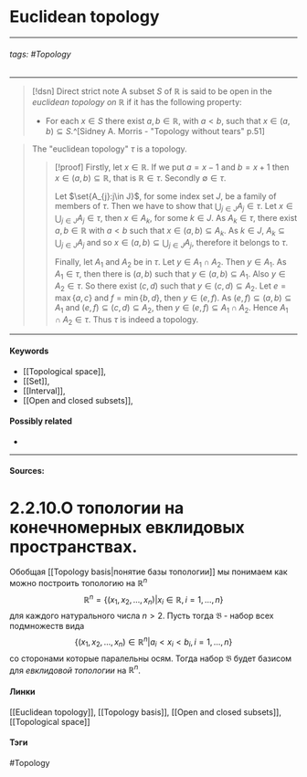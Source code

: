 # Euclidean topology
***
###### tags: #Topology 
***
>[!dsn] Direct strict note
>A subset $S$ of $\mathbb{R}$ is said to be open in the *euclidean topology on $\mathbb{R}$* if it has the following property:
>- For each $x\in S$ there exist $a,b\in\mathbb{R}$, with $a<b$, such that $x\in(a,b)\subseteq S$.^[Sidney A. Morris - "Topology without tears" p.51]

>The "euclidean topology" $\tau$ is a topology.
>>[!proof]
>>Firstly, let $x\in\mathbb{R}$. If we put $a=x-1$ and $b=x+1$ then $x\in(a,b)\subseteq\mathbb{R}$, that is $\mathbb{R}\in\tau$. Secondly $\emptyset\in\tau$.
>>
>>Let $\set{A_{j}:j\in J}$, for some index set $J$, be a family of members of $\tau$. Then we have to show that $\bigcup_{j\in J}A_{j}\in\tau$. Let $x\in\bigcup_{j\in J}A_{j}\in\tau$, then $x\in A_{k}$, for some $k\in J$. As $A_{k}\in\tau$, there exist $a,b\in\mathbb{R}$ with $a<b$ such that $x\in(a,b)\subseteq A_{k}$. As $k\in J$, $A_{k}\subseteq\bigcup_{j\in J}A_{j}$ and so $x\in(a,b)\subseteq\bigcup_{j\in J}A_{j}$, therefore it belongs to $\tau$.
>>
>>Finally, let $A_{1}$ and  $A_{2}$ be in $\tau$. Let $y\in A_{1}\cap A_{2}$. Then $y\in A_{1}$. As $A_{1}\in\tau$, then there is $(a,b)$ such that $y\in(a,b)\subseteq A_{1}$. Also $y\in A_{2}\in\tau$. So there exist $(c,d)$ such that $y\in(c,d)\subseteq A_{2}$. Let $e=\max\{a,c\}$ and $f=\min\{b,d\}$, then $y\in(e,f)$. As $(e,f)\subseteq(a,b)\subseteq A_{1}$ and $(e,f)\subseteq(c,d)\subseteq A_{2}$, then $y\in(e,f)\subseteq A_{1}\cap A_{2}$. Hence $A_{1}\cap A_{2}\in\tau$.
>>Thus $\tau$ is indeed a topology. 
***
#### Keywords
- [[Topological space]],
- [[Set]],
- [[Interval]],
- [[Open and closed subsets]],
#### Possibly related
- 
***
#### Sources:

# 2.2.10.О топологии на конечномерных евклидовых пространствах.
Обобщая [[Topology basis|понятие базы топологии]] мы понимаем как можно построить топологию на $\mathbb{R}^n$ 
$$\mathbb{R}^n=\{(x_1,x_2,\dots,x_n)|x_i\in\mathbb{R},i=1,\dots,n\}$$ для каждого натурального числа $n>2$. Пусть тогда $\mathfrak{B}$ - набор всех подмножеств вида $$\{(x_1,x_2,\dots,x_n)\in\mathbb{R}^n|a_i<x_i<b_{i},i=1,\dots,n\}$$ со сторонами которые паралельны осям. Тогда набор $\mathfrak{B}$ будет базисом для *евклидовой топологии* на $\mathbb{R}^n$.

#### Линки
[[Euclidean topology]],
[[Topology basis]],
[[Open and closed subsets]],
[[Topological space]]
#### Тэги 
 #Topology
